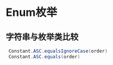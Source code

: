 # Enum枚举


## 字符串与枚举类比较

```java
 Constant.ASC.equalsIgnoreCase(order)
 Constant.ASC.equals(order)
```